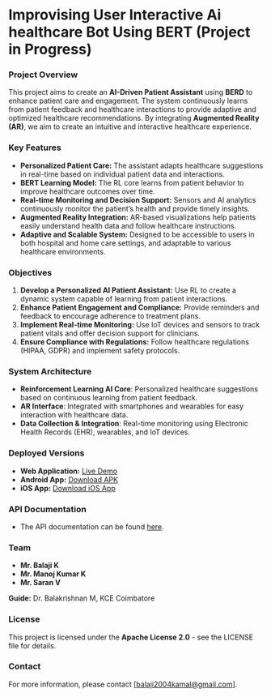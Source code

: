 # Improvising User Interactive Ai healthcare Bot Using BERT (Project in Progress)

### Project Overview
This project aims to create an **AI-Driven Patient Assistant** using **BERD** to enhance patient care and engagement. The system continuously learns from patient feedback and healthcare interactions to provide adaptive and optimized healthcare recommendations. By integrating **Augmented Reality (AR)**, we aim to create an intuitive and interactive healthcare experience.

### Key Features
- **Personalized Patient Care:** The assistant adapts healthcare suggestions in real-time based on individual patient data and interactions.
- **BERT Learning Model:** The RL core learns from patient behavior to improve healthcare outcomes over time.
- **Real-time Monitoring and Decision Support:** Sensors and AI analytics continuously monitor the patient’s health and provide timely insights.
- **Augmented Reality Integration:** AR-based visualizations help patients easily understand health data and follow healthcare instructions.
- **Adaptive and Scalable System:** Designed to be accessible to users in both hospital and home care settings, and adaptable to various healthcare environments.

### Objectives
1. **Develop a Personalized AI Patient Assistant:** Use RL to create a dynamic system capable of learning from patient interactions.
2. **Enhance Patient Engagement and Compliance:** Provide reminders and feedback to encourage adherence to treatment plans.
3. **Implement Real-time Monitoring:** Use IoT devices and sensors to track patient vitals and offer decision support for clinicians.
4. **Ensure Compliance with Regulations:** Follow healthcare regulations (HIPAA, GDPR) and implement safety protocols.

### System Architecture
- **Reinforcement Learning AI Core**: Personalized healthcare suggestions based on continuous learning from patient feedback.
- **AR Interface**: Integrated with smartphones and wearables for easy interaction with healthcare data.
- **Data Collection & Integration**: Real-time monitoring using Electronic Health Records (EHR), wearables, and IoT devices.

### Deployed Versions
- **Web Application:** [Live Demo](https://main.d2xc8vkw4iwmsr.amplifyapp.com) 
- **Android App:** [Download APK](https://glassdoorimages.s3.eu-north-1.amazonaws.com/SmartCare.apk)
- **iOS App:** [Download iOS App](https://glassdoorimages.s3.eu-north-1.amazonaws.com/SmartCare.apk) 

### API Documentation
- The API documentation can be found [here](https://example.com/api-docs).

### Team
- **Mr. Balaji K** 
- **Mr. Manoj Kumar K**  
- **Mr. Saran V**  

**Guide:** Dr. Balakrishnan M, KCE Coimbatore

### License
This project is licensed under the **Apache License 2.0** - see the LICENSE file for details. 

### Contact
For more information, please contact [balaji2004kamal@gmail.com].
